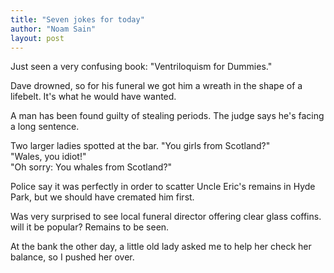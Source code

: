 ```yaml
---
title: "Seven jokes for today"
author: "Noam Sain"
layout: post
---
```


Just seen a very confusing book: "Ventriloquism for Dummies."

Dave drowned, so for his funeral we got him a wreath in the shape of a lifebelt. It's what he would have wanted.

A man has been found guilty of stealing periods. The judge says he's facing a long sentence.

Two larger ladies spotted at the bar. "You girls from Scotland?"  
"Wales, you idiot!"  
"Oh sorry: You whales from Scotland?"

Police say it was perfectly in order to scatter Uncle Eric's remains in Hyde Park, but we should have cremated him first.

Was very surprised to see local funeral director offering clear glass coffins. will it be popular? Remains to be seen.

At the bank the other day, a little old lady asked me to help her check her balance, so I pushed her over.